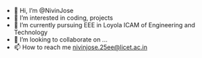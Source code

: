- 👋 Hi, I’m @NivinJose
- 👀 I’m interested in coding, projects
- 🌱 I’m currently pursuing EEE in Loyola ICAM of Engineering and Technology
- 💞️ I’m looking to collaborate on ...
- 📫 How to reach me nivinjose.25ee@licet.ac.in

<!---
NivinJose/NivinJose is a ✨ special ✨ repository because its `README.md` (this file) appears on your GitHub profile.
You can click the Preview link to take a look at your changes.
--->
